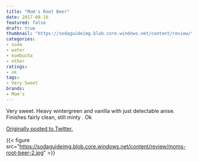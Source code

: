 ```yaml
---
title: "Mom's Root Beer"
date: 2017-08-16
featured: false
draft: true
thumbnail: "https://sodaguideimg.blob.core.windows.net/content/review/thumbs/moms-root-beer-2.jpg"
categories:
- soda
- water
- kombucha
- other
ratings:
- ok
tags:
- Very Sweet
brands:
- Mom's
---
```


Very sweet. Heavy wintergreen and vanilla with just detectable anise. Finishes fairly clean, still minty . Ok

[Originally posted to Twitter.](https://twitter.com/Cavorter/status/897883559809220609)

{{< figure src="https://sodaguideimg.blob.core.windows.net/content/review/moms-root-beer-2.jpg" >}}

